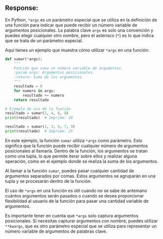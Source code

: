 ## Response:
En Python, `*args` es un parámetro especial que se utiliza en la definición de una función para indicar que puede recibir un número variable de argumentos posicionales. La palabra clave `args` es solo una convención y puedes elegir cualquier otro nombre, pero el asterisco (`*`) es lo que indica que se trata de un parámetro especial.

Aquí tienes un ejemplo que muestra cómo utilizar `*args` en una función:

```python
def sumar(*args):
    """
    Función que suma un número variable de argumentos.
    :param args: Argumentos posicionales.
    :return: Suma de los argumentos.
    """
    resultado = 0
    for numero in args:
        resultado += numero
    return resultado

# Ejemplo de uso de la función
resultado = sumar(2, 4, 6, 8)
print(resultado)  # Imprime: 20

resultado = sumar(1, 3, 5, 7, 9)
print(resultado)  # Imprime: 25
```

En este ejemplo, la función `sumar` utiliza `*args` como parámetro. Esto significa que la función puede recibir cualquier número de argumentos posicionales al llamarla. Dentro de la función, los argumentos se tratan como una tupla, lo que permite iterar sobre ellos y realizar alguna operación, como en el ejemplo donde se realiza la suma de los argumentos.

Al llamar a la función `sumar`, puedes pasar cualquier cantidad de argumentos separados por comas. Estos argumentos se agruparán en una tupla y se procesarán dentro de la función.

El uso de `*args` en una función es útil cuando no se sabe de antemano cuántos argumentos serán pasados o cuando se desea proporcionar flexibilidad al usuario de la función para pasar una cantidad variable de argumentos.

Es importante tener en cuenta que `*args` solo captura argumentos posicionales. Si necesitas capturar argumentos con nombre, puedes utilizar `**kwargs`, que es otro parámetro especial que se utiliza para representar un número variable de argumentos de palabras clave.

